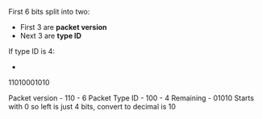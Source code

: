 First 6 bits split into two:

-   First 3 are **packet version**
-   Next 3 are **type ID**

If type ID is 4:

-

11010001010

Packet version - 110 - 6
Packet Type ID - 100 - 4
Remaining - 01010
Starts with 0 so left is just 4 bits, convert to decimal is 10
